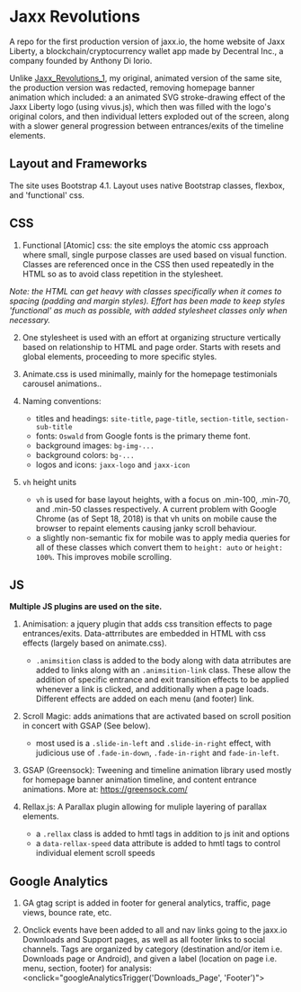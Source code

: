 # **Jaxx Revolutions**

A repo for the first production version of jaxx.io, the home website of Jaxx Liberty, a blockchain/cryptocurrency wallet app made by Decentral Inc., a company founded by Anthony Di Iorio.

Unlike [Jaxx_Revolutions_1](https://github.com/masonmedia/jaxx_revolutions_1), my original, animated version of the same site, the production version was redacted, removing homepage banner animation which included: a an animated SVG stroke-drawing effect of the Jaxx Liberty logo (using vivus.js), which then was filled with the logo's original colors, and then individual letters exploded out of the screen, along with a slower general progression between entrances/exits of the timeline elements.

## **Layout and Frameworks**

The site uses Bootstrap 4.1. Layout uses native Bootstrap classes, flexbox, and 'functional' css.

## **CSS**

1. Functional [Atomic] css: the site employs the atomic css approach where small, single purpose classes are used based on visual function. Classes are referenced once in the CSS then used repeatedly in the HTML so as to avoid class repetition in the stylesheet.

*Note: the HTML can get heavy with classes specifically when it comes to spacing (padding and margin styles). Effort has been made to keep styles 'functional' as much as possible, with added stylesheet classes only when necessary.*

2. One stylesheet is used with an effort at organizing structure vertically based on relationship to HTML and page order. Starts with resets and global elements, proceeding to more specific styles.

3. Animate.css is used minimally, mainly for the homepage testimonials carousel animations..

4. Naming conventions: 

    - titles and headings: `site-title`, `page-title`, `section-title`, `section-sub-title`
    - fonts: `Oswald` from Google fonts is the primary theme font.
    - background images: `bg-img-...`
    - background colors: `bg-...`
    - logos and icons: `jaxx-logo` and `jaxx-icon`

5. `vh` height units
    - `vh` is used for base layout heights, with a focus on .min-100, .min-70, and .min-50 classes respectively. A current problem with Google Chrome (as of Sept 18, 2018) is that vh units on mobile cause the browser to repaint elements causing janky scroll behaviour.
    - a slightly non-semantic fix for mobile was to apply media queries for all of these classes which convert them to `height: auto` or `height: 100%`. This improves mobile scrolling.

## **JS**

**Multiple JS plugins are used on the site.**

1. Animisation: a jquery plugin that adds css transition effects to page entrances/exits. Data-attrributes are embedded in HTML with css effects (largely based on animate.css).
    - `.animsition` class is added to the body along with data atrributes are added to <a> links along with an `.animsition-link` class. These allow the addition of specific entrance and exit transition effects to be applied whenever a link is clicked, and additionally when a page loads. Different effects are added on each menu (and footer) link.

2. Scroll Magic: adds animations that are activated based on scroll position in concert with GSAP (See below). 
    - most used is a `.slide-in-left` and `.slide-in-right` effect, with judicious use of `.fade-in-down`, `.fade-in-right` and `fade-in-left`.

3. GSAP (Greensock): Tweening and timeline animation library used mostly for homepage banner animation timeline, and content entrance animations. More at: https://greensock.com/

4. Rellax.js: A Parallax plugin allowing for muliple layering of parallax elements.
    - a `.rellax` class is added to hmtl tags in addition to js init and options
    - a `data-rellax-speed` data attribute is added to hmtl tags to control individual element scroll speeds
    
 
 ## **Google Analytics**
    
1. GA gtag script is added in footer for general analytics, traffic, page views, bounce rate, etc.

2. Onclick events have been added to all <a> and nav links going to the jaxx.io Downloads and Support pages, as well as all footer links to social channels. Tags are organized by category (destination and/or item i.e. Downloads page or Android), and given a label (location on page i.e. menu, section, footer) for analysis: <onclick="googleAnalyticsTrigger('Downloads_Page', 'Footer')">